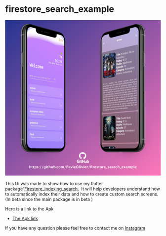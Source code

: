# firestore_search_example

![](https://github.com/PavieOlivier/firestore_search_example/blob/master/search%20ui.png?raw=true)


This Ui was made to show how to use my flutter package“[Firestore_indexing_search](https://pub.dev/packages/firestore_indexing_search "Firestore_indexing_search"),  It will help developers understand how to automatically index their data and how to create custom search screens. (In beta since the main package is in beta )

Here is a link to the Apk 

- [The Apk link](https://drive.google.com/file/d/1c_TVBakzNjLWVzhE0BJ-UdJPxypYOdlQ/view?usp=drivesdk "The Apk link")

If you have any question please feel free to contact me on [Instagram](http://instagram.com/emilecode "Instagram")
